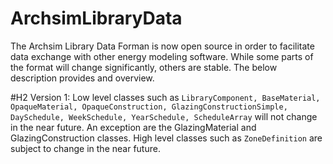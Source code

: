 # ArchsimLibraryData

The Archsim Library Data Forman is now open source in order to facilitate data exchange with other energy modeling software.
While some parts of the format will change significantly, others are stable. The below description provides and overview.

#H2 Version 1:
Low level classes such as 
``` LibraryComponent, BaseMaterial, OpaqueMaterial, OpaqueConstruction, GlazingConstructionSimple, DaySchedule, WeekSchedule, YearSchedule, ScheduleArray ```
 will not change in the near future. An exception are the GlazingMaterial and GlazingConstruction classes.
High level classes such as 
``` ZoneDefinition ```
are subject to change in the near future.

